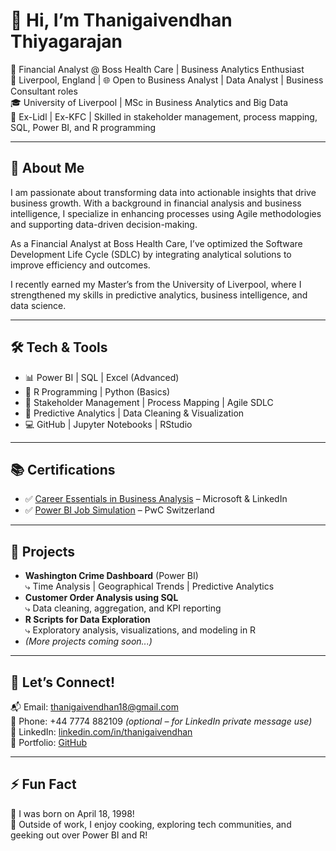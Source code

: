 # 👋 Hi, I’m Thanigaivendhan Thiyagarajan

🎯 Financial Analyst @ Boss Health Care | Business Analytics Enthusiast  
📍 Liverpool, England | 🌐 Open to Business Analyst | Data Analyst | Business Consultant roles  
🎓 University of Liverpool | MSc in Business Analytics and Big Data  
💼 Ex-Lidl | Ex-KFC | Skilled in stakeholder management, process mapping, SQL, Power BI, and R programming  

---

## 🚀 About Me

I am passionate about transforming data into actionable insights that drive business growth. With a background in financial analysis and business intelligence, I specialize in enhancing processes using Agile methodologies and supporting data-driven decision-making.

As a Financial Analyst at Boss Health Care, I’ve optimized the Software Development Life Cycle (SDLC) by integrating analytical solutions to improve efficiency and outcomes.  

I recently earned my Master’s from the University of Liverpool, where I strengthened my skills in predictive analytics, business intelligence, and data science.

---

## 🛠️ Tech & Tools

- 📊 Power BI | SQL | Excel (Advanced)  
- 🧮 R Programming | Python (Basics)  
- 🔄 Stakeholder Management | Process Mapping | Agile SDLC  
- 🧠 Predictive Analytics | Data Cleaning & Visualization  
- 💻 GitHub | Jupyter Notebooks | RStudio  

---

## 📚 Certifications

- ✅ [Career Essentials in Business Analysis](https://www.linkedin.com/learning/certificates/...) – Microsoft & LinkedIn  
- ✅ [Power BI Job Simulation](https://www.theforage.com/...) – PwC Switzerland  

---

## 📂 Projects

- **Washington Crime Dashboard** (Power BI)  
  ⤷ Time Analysis | Geographical Trends | Predictive Analytics  
- **Customer Order Analysis using SQL**  
  ⤷ Data cleaning, aggregation, and KPI reporting  
- **R Scripts for Data Exploration**  
  ⤷ Exploratory analysis, visualizations, and modeling in R  
- *(More projects coming soon...)*

---

## 🤝 Let’s Connect!

📬 Email: thanigaivendhan18@gmail.com  
📱 Phone: +44 7774 882109 *(optional – for LinkedIn private message use)*  
🔗 LinkedIn: [linkedin.com/in/thanigaivendhan](https://www.linkedin.com/in/thanigaivendhan)  
💼 Portfolio: [GitHub](https://github.com/thanigaivendhan)

---

## ⚡ Fun Fact

🎂 I was born on April 18, 1998!  
🍳 Outside of work, I enjoy cooking, exploring tech communities, and geeking out over Power BI and R!


<!---
Thanigaivendhan/Thanigaivendhan is a ✨ special ✨ repository because its `README.md` (this file) appears on your GitHub profile.
You can click the Preview link to take a look at your changes.
--->
